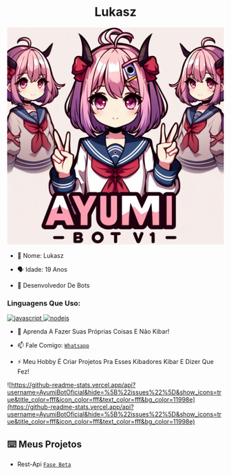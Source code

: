 <h1 align="center">Lukasz</h1>
<p align="center">
<img src="https://raw.githubusercontent.com/AyumiBotOficial/links-img/main/Upload-18085.jpg" />
</p>

<p align="center">

- 👼 Nome: Lukasz

- 🗣️ Idade: 19 Anos

- 🔭 Desenvolvedor De Bots

</p>


<h3 align="left">Linguagens Que Uso:</h3>

<p align="left"> <a href="https://betaapikey.herokuapp.com" target="_blank"> <img src="https://img.shields.io/badge/-JavaScript-black?style=flat-square&logo=javascript" alt="javascript" width="55" height="55"/> </a> <a href="https://nodejs.org" target="_blank"> <img src="https://img.shields.io/badge/-Node.js-black?style=flat-square&logo=Node.js" alt="nodejs" width="55" height="55"/> </a> </p>

- 🤝 Aprenda A Fazer Suas Próprias Coisas E Não Kibar!

- 📫 Fale Comigo: [`Whatsapp`](https://wa.me/556196697514?text=Olá)

- ⚡ Meu Hobby É Criar Projetos Pra Esses Kibadores Kibar E Dizer Que Fez!

![https://github-readme-stats.vercel.app/api?username=AyumiBotOficial&hide=%5B%22issues%22%5D&show_icons=true&title_color=fff&icon_color=fff&text_color=fff&bg_color=11998e](https://github-readme-stats.vercel.app/api?username=AyumiBotOficial&hide=%5B%22issues%22%5D&show_icons=true&title_color=fff&icon_color=fff&text_color=fff&bg_color=11998e)

## ⌨️ Meus Projetos
* Rest-Api [`Fase Beta`](http://br1.bronxyshost.com:4179)
